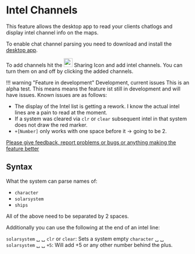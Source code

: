 # Intel Channels
This feature allows the desktop app to read your clients chatlogs and display intel channel info on the maps. 

To enable chat channel parsing you need to download and install the [desktop app](https://www.dropbox.com/s/feo1z1055a7jmpd/Eveeye_v001.exe?dl=0).

To add channels hit the <img src="https://raw.githubusercontent.com/Risingson/eedocs/master/docs/images/Share-100_off.png" width="24" height="24" > Sharing Icon and add intel channels. You can turn them on and off by clicking the added channels.

!!! warning "Feature in development"
    Development, current issues
This is an alpha test. This means means the feature ist still in development and will have issues. Known issues are as follows:
 - The display of the Intel list is getting a rework. I know the actual intel lines are a pain to read at the moment.
 - If a system was cleared via `clr` or `clear` subsequent intel in that system does not draw the red marker.
 - `+[Number]` only works with one space before it -> going to be 2.
 
[Please give feedback, report problems or bugs or anything making the feature better](https://feedback.userreport.com/7ab42bbb-8bf8-4955-9573-c0b1213b1ba7/#submit/bug)


## Syntax
What the system can parse names of:

 - `character`
 - `solarsystem`
 - `ships`

All of the above need to be separated by 2 spaces.

Additionally you can use the following at the end of an intel line:

`solarsystem` &#9251; &#9251; `clr` or `clear`: Sets a system empty
`character` &#9251; &#9251; `solarsystem` &#9251; &#9251; `+5`: Will add +5 or any other number behind the plus.
<!--stackedit_data:
eyJoaXN0b3J5IjpbMTc0OTk2MjE4NCwtMTQwMzQ4OTEwMSwtMj
E0MTg4NzgyOCwxOTg1MDI3NTExLDEwMTY0NTMyODMsMTEzOTAx
OTYwNiwtMTQxNTAwMjc4Nyw4OTE2NTIxNDldfQ==
-->